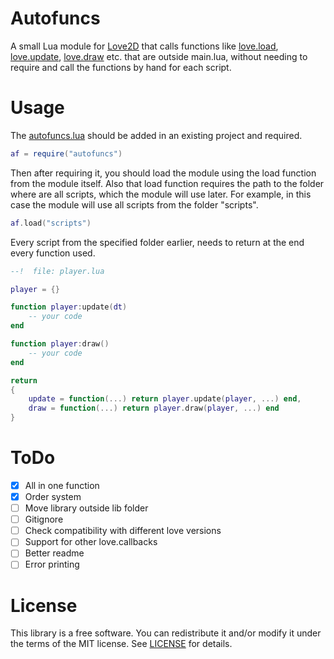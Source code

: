 # Autofuncs
A small Lua module for [Love2D] that calls functions like [love.load], [love.update], [love.draw] etc. that are outside main.lua, without needing to require and call the functions by hand for each script.

[Love2D]: http://love2d.org/
[love.load]: https://love2d.org/wiki/love.load
[love.update]: https://love2d.org/wiki/love.update
[love.draw]: https://love2d.org/wiki/love.draw
[love.keypressed]: https://love2d.org/wiki/love.keypressed

# Usage
The [autofuncs.lua](lib/autofuncs.lua) should be added in an existing project and required.
```lua
af = require("autofuncs")
```
Then after requiring it, you should load the module using the load function from the module itself. Also that load function requires the path to the folder where are all scripts, which the module will use later. For example, in this case the module will use all scripts from the folder "scripts".
```lua
af.load("scripts")
```
Every script from the specified folder earlier, needs to return at the end every function used.
```lua
--!  file: player.lua

player = {}

function player:update(dt)
    -- your code
end

function player:draw()
    -- your code
end

return
{
    update = function(...) return player.update(player, ...) end,
    draw = function(...) return player.draw(player, ...) end
}
```

# ToDo
- [x] All in one function
- [x] Order system
- [ ] Move library outside lib folder
- [ ] Gitignore
- [ ] Check compatibility with different love versions 
- [ ] Support for other love.callbacks 
- [ ] Better readme
- [ ] Error printing

# License
This library is a free software. You can redistribute it and/or modify it under the terms of the MIT license. See [LICENSE](LICENSE) for details.

